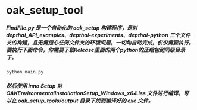 # oak_setup_tool

##### FindFile.py 是一个自动化的 oak_setup 构建程序，是对 depthai_API_examples、depthai-experiments、depthai-python 三个文件夹的构建，且无需担心任何文件夹的环境问题，一切均自动完成，仅仅需要执行。要执行下面命令，你需要下载Release里面的两个python的压缩包到同级目录下。
`python main.py`  
##### 然后使用 inno Setup 对 OAKEnvironmentalInstallationSetup_Windows_x64.iss 文件进行编译，可以在 oak_setup_tools/output 目录下找到编译好的 exe 文件。
